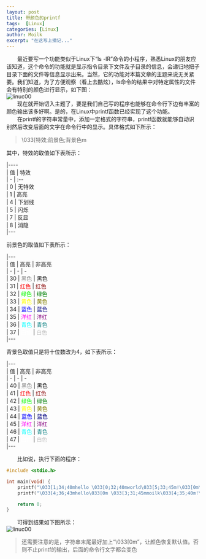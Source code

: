 ```yaml
---
layout: post
title: 带颜色的printf
tags:  [Linux]
categories: [Linux]
author: Moilk
excerpt: "在这写上摘记..."
---
```

　　最近要写一个功能类似于Linux下“ls -lR”命令的小程序，熟悉Linux的朋友应该知道，这个命令的功能就是显示指令目录下文件及子目录的信息，会递归地把子目录下面的文件等信息显示出来。当然，它的功能对本篇文章的主题来说无关紧要。我们知道，为了方便观察（看上去酷炫），ls命令的结果中对特定属性的文件会有特别的颜色进行显示，如下图：  
![linuc00]({{site.baseurl}}/assets/images/linux/linuc00.png)  
　　现在就开始切入主题了，要是我们自己写的程序也能够在命令行下边有丰富的颜色输出该多好啊。是的，在Linux中printf函数已经实现了这个功能。  
　　在printf的字符串常量中，添加一定格式的字符串，printf函数就能够自动识别然后改变后面的文字在命令行中的显示。具体格式如下所示：  

> \033[特效;前景色;背景色m

其中，特效的取值如下表所示：  

|----  
| 值 | 特效  
| - | :--  
| 0 | 无特效  
| 1 | 高亮  
| 4 | 下划线  
| 5 | 闪烁  
| 7 | 反显  
| 8 | 消隐  
|---  

前景色的取值如下表所示：  

|---  
| 值 | 高亮 | 非高亮  
| - | - | -  
| 30 | <font color="#808080">黑色</font> | <font color="#000000">黑色</font>  
| 31 | <font color="#fb0102">红色</font> | <font color="#870000">红色</font>  
| 32 | <font color="#0afb00">绿色</font> | <font color="#008006">绿色</font>  
| 33 | <font color="#ffff00">黄色</font> | <font color="#827e03">黄色</font>  
| 34 | <font color="#0200fe">蓝色</font> | <font color="#00017f">蓝色</font>  
| 35 | <font color="#fc03f5">洋红</font> | <font color="#83007e">洋红</font>  
| 36 | <font color="#00ffff">青色</font> | <font color="#067e7f">青色</font>  
| 37 | <font color="#ffffff">白色</font> | <font color="#c1c1c1">白色</font>  
|---

背景色取值只是将十位数改为4，如下表所示：  

|---  
| 值 | 高亮 | 非高亮  
| - | - | -  
| 40 | <font color="#808080">黑色</font> | <font color="#000000">黑色</font>  
| 41 | <font color="#fb0102">红色</font> | <font color="#870000">红色</font>  
| 42 | <font color="#0afb00">绿色</font> | <font color="#008006">绿色</font>  
| 43 | <font color="#ffff00">黄色</font> | <font color="#827e03">黄色</font>  
| 44 | <font color="#0200fe">蓝色</font> | <font color="#00017f">蓝色</font>  
| 45 | <font color="#fc03f5">洋红</font> | <font color="#83007e">洋红</font>  
| 46 | <font color="#00ffff">青色</font> | <font color="#067e7f">青色</font>  
| 47 | <font color="#ffffff">白色</font> | <font color="#c1c1c1">白色</font>  
|---

　　比如说，执行下面的程序：  

``` c
#include <stdio.h>

int main(void) {
	printf("\033[1;34;40mhello \033[0;32;40mworld\033[5;33;45m!\033[0m\n");
	printf("\033[4;36;43mhello\033[0m \033[3;31;45mmoilk\033[4;35;40m!\033[0m\n");

	return 0;
}
```

　　可得到结果如下图所示：  
![linuc00]({{site.baseurl}}/assets/images/linux/linuc01.png)  

> 还需要注意的是，字符串末尾最好加上“\033[0m”，让颜色恢复默认值。否则不止printf的输出，后面的命令行文字都会变色  